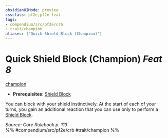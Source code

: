 ```yaml
---
obsidianUIMode: preview
cssclass: pf2e,pf2e-feat
tags:
- compendium/src/pf2e/crb
- trait/champion
aliases: ["Quick Shield Block (Champion)"]
---
```

# Quick Shield Block (Champion)  *Feat 8*  
[champion](Reference/Rules/Traits/champion.md "Champion Class Trait")  

- **Prerequisites**: [Shield Block](Reference/Compendium/Feats/shield-block.md)

You can block with your shield instinctively. At the start of each of your turns, you gain an additional reaction that you can use only to perform a [Shield Block](Reference/Compendium/Feats/shield-block.md).

*Source: Core Rulebook p. 113*  
%% #compendium/src/pf2e/crb #trait/champion %%